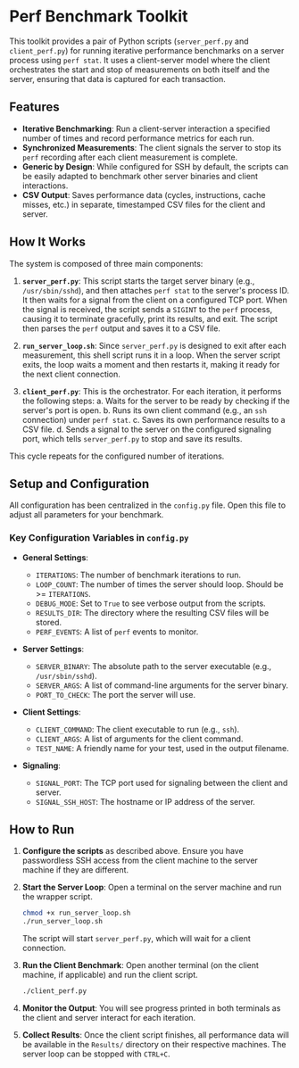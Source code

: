 # Perf Benchmark Toolkit

This toolkit provides a pair of Python scripts (`server_perf.py` and `client_perf.py`) for running iterative performance benchmarks on a server process using `perf stat`. It uses a client-server model where the client orchestrates the start and stop of measurements on both itself and the server, ensuring that data is captured for each transaction.

## Features

- **Iterative Benchmarking**: Run a client-server interaction a specified number of times and record performance metrics for each run.
- **Synchronized Measurements**: The client signals the server to stop its `perf` recording after each client measurement is complete.
- **Generic by Design**: While configured for SSH by default, the scripts can be easily adapted to benchmark other server binaries and client interactions.
- **CSV Output**: Saves performance data (cycles, instructions, cache misses, etc.) in separate, timestamped CSV files for the client and server.

## How It Works

The system is composed of three main components:

1.  **`server_perf.py`**: This script starts the target server binary (e.g., `/usr/sbin/sshd`), and then attaches `perf stat` to the server's process ID. It then waits for a signal from the client on a configured TCP port. When the signal is received, the script sends a `SIGINT` to the `perf` process, causing it to terminate gracefully, print its results, and exit. The script then parses the `perf` output and saves it to a CSV file.

2.  **`run_server_loop.sh`**: Since `server_perf.py` is designed to exit after each measurement, this shell script runs it in a loop. When the server script exits, the loop waits a moment and then restarts it, making it ready for the next client connection.

3.  **`client_perf.py`**: This is the orchestrator. For each iteration, it performs the following steps:
    a. Waits for the server to be ready by checking if the server's port is open.
    b. Runs its own client command (e.g., an `ssh` connection) under `perf stat`.
    c. Saves its own performance results to a CSV file.
    d. Sends a signal to the server on the configured signaling port, which tells `server_perf.py` to stop and save its results.

This cycle repeats for the configured number of iterations.

## Setup and Configuration

All configuration has been centralized in the `config.py` file. Open this file to adjust all parameters for your benchmark.

### Key Configuration Variables in `config.py`

- **General Settings**:
  - `ITERATIONS`: The number of benchmark iterations to run.
  - `LOOP_COUNT`: The number of times the server should loop. Should be >= `ITERATIONS`.
  - `DEBUG_MODE`: Set to `True` to see verbose output from the scripts.
  - `RESULTS_DIR`: The directory where the resulting CSV files will be stored.
  - `PERF_EVENTS`: A list of `perf` events to monitor.

- **Server Settings**:
  - `SERVER_BINARY`: The absolute path to the server executable (e.g., `/usr/sbin/sshd`).
  - `SERVER_ARGS`: A list of command-line arguments for the server binary.
  - `PORT_TO_CHECK`: The port the server will use.

- **Client Settings**:
  - `CLIENT_COMMAND`: The client executable to run (e.g., `ssh`).
  - `CLIENT_ARGS`: A list of arguments for the client command.
  - `TEST_NAME`: A friendly name for your test, used in the output filename.

- **Signaling**:
  - `SIGNAL_PORT`: The TCP port used for signaling between the client and server.
  - `SIGNAL_SSH_HOST`: The hostname or IP address of the server.

## How to Run

1.  **Configure the scripts** as described above. Ensure you have passwordless SSH access from the client machine to the server machine if they are different.

2.  **Start the Server Loop**: Open a terminal on the server machine and run the wrapper script.
    ```bash
    chmod +x run_server_loop.sh
    ./run_server_loop.sh
    ```
    The script will start `server_perf.py`, which will wait for a client connection.

3.  **Run the Client Benchmark**: Open another terminal (on the client machine, if applicable) and run the client script.
    ```bash
    ./client_perf.py
    ```

4.  **Monitor the Output**: You will see progress printed in both terminals as the client and server interact for each iteration.

5.  **Collect Results**: Once the client script finishes, all performance data will be available in the `Results/` directory on their respective machines. The server loop can be stopped with `CTRL+C`.
